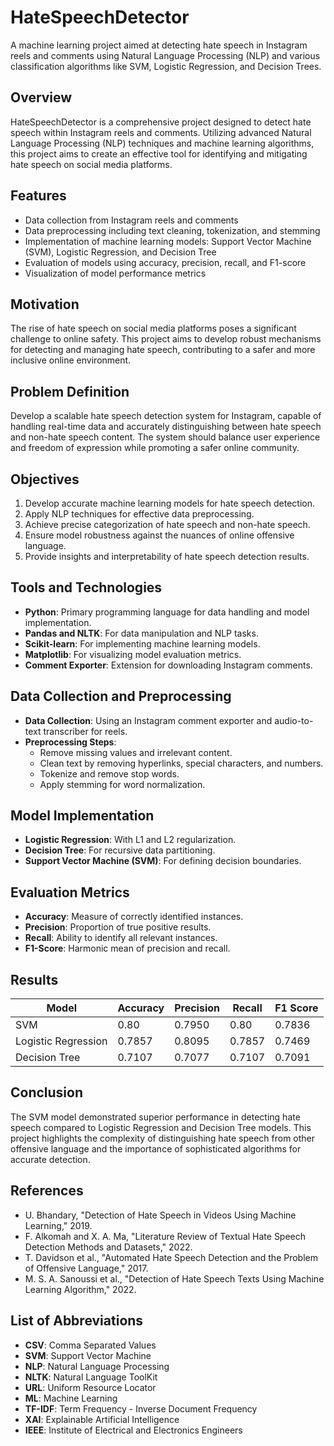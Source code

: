 # HateSpeechDetector
A machine learning project aimed at detecting hate speech in Instagram reels and comments using Natural Language Processing (NLP) and various classification algorithms like SVM, Logistic Regression, and Decision Trees.

## Overview
HateSpeechDetector is a comprehensive project designed to detect hate speech within Instagram reels and comments. Utilizing advanced Natural Language Processing (NLP) techniques and machine learning algorithms, this project aims to create an effective tool for identifying and mitigating hate speech on social media platforms.

## Features
- Data collection from Instagram reels and comments
- Data preprocessing including text cleaning, tokenization, and stemming
- Implementation of machine learning models: Support Vector Machine (SVM), Logistic Regression, and Decision Tree
- Evaluation of models using accuracy, precision, recall, and F1-score
- Visualization of model performance metrics

## Motivation
The rise of hate speech on social media platforms poses a significant challenge to online safety. This project aims to develop robust mechanisms for detecting and managing hate speech, contributing to a safer and more inclusive online environment.

## Problem Definition
Develop a scalable hate speech detection system for Instagram, capable of handling real-time data and accurately distinguishing between hate speech and non-hate speech content. The system should balance user experience and freedom of expression while promoting a safer online community.

## Objectives
1. Develop accurate machine learning models for hate speech detection.
2. Apply NLP techniques for effective data preprocessing.
3. Achieve precise categorization of hate speech and non-hate speech.
4. Ensure model robustness against the nuances of online offensive language.
5. Provide insights and interpretability of hate speech detection results.

## Tools and Technologies
- **Python**: Primary programming language for data handling and model implementation.
- **Pandas and NLTK**: For data manipulation and NLP tasks.
- **Scikit-learn**: For implementing machine learning models.
- **Matplotlib**: For visualizing model evaluation metrics.
- **Comment Exporter**: Extension for downloading Instagram comments.

## Data Collection and Preprocessing
- **Data Collection**: Using an Instagram comment exporter and audio-to-text transcriber for reels.
- **Preprocessing Steps**:
  - Remove missing values and irrelevant content.
  - Clean text by removing hyperlinks, special characters, and numbers.
  - Tokenize and remove stop words.
  - Apply stemming for word normalization.

## Model Implementation
- **Logistic Regression**: With L1 and L2 regularization.
- **Decision Tree**: For recursive data partitioning.
- **Support Vector Machine (SVM)**: For defining decision boundaries.

## Evaluation Metrics
- **Accuracy**: Measure of correctly identified instances.
- **Precision**: Proportion of true positive results.
- **Recall**: Ability to identify all relevant instances.
- **F1-Score**: Harmonic mean of precision and recall.

## Results
| Model                | Accuracy | Precision | Recall | F1 Score |
|----------------------|----------|-----------|--------|----------|
| SVM                  | 0.80     | 0.7950    | 0.80   | 0.7836   |
| Logistic Regression  | 0.7857   | 0.8095    | 0.7857 | 0.7469   |
| Decision Tree        | 0.7107   | 0.7077    | 0.7107 | 0.7091   |

## Conclusion
The SVM model demonstrated superior performance in detecting hate speech compared to Logistic Regression and Decision Tree models. This project highlights the complexity of distinguishing hate speech from other offensive language and the importance of sophisticated algorithms for accurate detection.

## References
- U. Bhandary, "Detection of Hate Speech in Videos Using Machine Learning," 2019.
- F. Alkomah and X. A. Ma, "Literature Review of Textual Hate Speech Detection Methods and Datasets," 2022.
- T. Davidson et al., "Automated Hate Speech Detection and the Problem of Offensive Language," 2017.
- M. S. A. Sanoussi et al., "Detection of Hate Speech Texts Using Machine Learning Algorithm," 2022.

## List of Abbreviations
- **CSV**: Comma Separated Values
- **SVM**: Support Vector Machine
- **NLP**: Natural Language Processing
- **NLTK**: Natural Language ToolKit
- **URL**: Uniform Resource Locator
- **ML**: Machine Learning
- **TF-IDF**: Term Frequency - Inverse Document Frequency
- **XAI**: Explainable Artificial Intelligence
- **IEEE**: Institute of Electrical and Electronics Engineers
